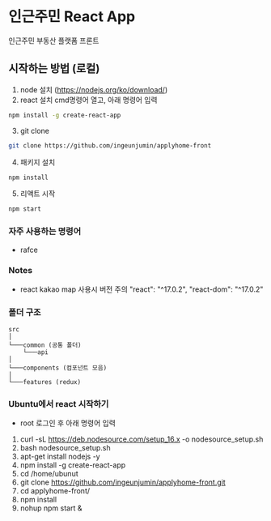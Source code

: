 # 인근주민 React App

인근주민 부동산 플랫폼 프론트

## 시작하는 방법 (로컬)

1. node 설치 (https://nodejs.org/ko/download/)
2. react 설치
   cmd명령어 열고, 아래 명령어 입력

```bash
npm install -g create-react-app
```

3. git clone

```bash
git clone https://github.com/ingeunjumin/applyhome-front
```

4. 패키지 설치

```bash
npm install
```

5. 리액트 시작

```bash
npm start
```

### 자주 사용하는 명령어

- rafce

### Notes

- react kakao map 사용시 버전 주의
  "react": "^17.0.2",
  "react-dom": "^17.0.2"

### 폴더 구조

```
src
│
└───common (공통 폴더)
    └───api
│
└───components (컴포넌트 모음)
│
└───features (redux)
```

### Ubuntu에서 react 시작하기

- root 로그인 후 아래 명령어 입력

1. curl -sL https://deb.nodesource.com/setup_16.x -o nodesource_setup.sh
2. bash nodesource_setup.sh
3. apt-get install nodejs -y
4. npm install -g create-react-app
5. cd /home/ubunut
6. git clone https://github.com/ingeunjumin/applyhome-front.git
7. cd applyhome-front/
8. npm install
9. nohup npm start &

